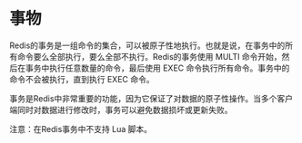 # 事物
Redis的事务是一组命令的集合，可以被原子性地执行。也就是说，在事务中的所有命令要么全部执行，要么全部不执行。Redis的事务使用 MULTI 命令开始，然后在事务中执行任意数量的命令，最后使用 EXEC 命令执行所有命令。事务中的命令不会被执行，直到执行 EXEC 命令。

事务是Redis中非常重要的功能，因为它保证了对数据的原子性操作。当多个客户端同时对数据进行修改时，事务可以避免数据损坏或更新失败。

注意：在Redis事务中不支持 Lua 脚本。